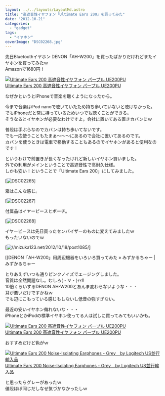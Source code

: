 ```yaml
---
layout: ../../layouts/LayoutMd.astro
title: "高遮音性イヤフォン「Ultimate Ears 200」を買ってみた"
date: "2012-10-21"
categories: 
  - "gadget"
tags: 
  - "イヤホン"
coverImage: "DSC02268.jpg"
---
```


先日Bluetoothイヤホン DENON「AH-W200」を買ったばかりだけれどまたイヤホンを買ってみたｗ  
Amazonで1680円！

[![Ultimate Ears 200 高遮音性イヤフォン パープル UE200PU](/archive/images/312StVmgQRL._SL160_.jpg)  
Ultimate Ears 200 高遮音性イヤフォン パープル UE200PU](https://www.amazon.co.jp/exec/obidos/ASIN/B004XE8NSU/mizuka123-22/ref=nosim)

なぜかというとiPhoneで音楽を聴くようになったから。

今まで音楽はiPod nanoで聴いていたため持ち歩いていないと聴けなかった。  
でもiPhoneだと常に持っているためいつでも聴くことができる。  
そうなるとイヤホンが必要なわけですよ。会社に置いてある置きカバンにｗ

普段は手ぶらなのでカバンは持ち歩いてないです。  
でも一応使うこともたまぁ～～～にあるので会社に置いてあるのです。  
カバンを使うときは電車で移動することもあるのでイヤホンがあると便利なのです！

というわけで前置きが長くなったけれど新しいイヤホン買いました。  
外での利用がメインということで高遮音性で高耐久仕様。  
しかも安い！ということで「Ultimate Ears 200」にしてみました。

[![DSC02265](/archive/images/DSC02265_thumb.jpg "DSC02265")]

箱はこんな感じ。

[![DSC02267](/archive/images/DSC02267_thumb.jpg "DSC02267")]

付属品はイヤーピースとポーチ。

[![DSC02268](/archive/images/DSC02268_thumb.jpg "DSC02268")]

イヤーピースは先日買ったセンバイザーのものに変えてみましたｗ  
もったいないのでｗ

[![//mizuka123.net/2012/10/18/post1085/](http://capture.heartrails.com/200x150/cool/1350813905088?//mizuka123.net/2012/10/18/post1085/ "DENON「AH-W200」用周辺機器をいろいろ買ってみた » みずかるちゃー | みずかるちゃー")]

[]DENON「AH-W200」用周辺機器をいろいろ買ってみた » みずかるちゃー | みずかるちゃー

とりあえずいつも通りピンクノイズでエージングしました。  
音質は全然問題なし。むしろ(・∀・)ｲｲ!!  
10倍くらいするDENON AH-W200とあんま変わらないような・・・  
耳が悪いだけですかねｗ  
でも辺にこもっている感じもしないし低音の強すぎない。

最近の安いイヤホン侮れないな・・・  
iPhoneとかiPodの標準イヤホン使ってる人は試しに買ってみてもいいかも。

[![Ultimate Ears 200 高遮音性イヤフォン パープル UE200PU](/archive/images/312StVmgQRL._SL160_.jpg)  
Ultimate Ears 200 高遮音性イヤフォン パープル UE200PU  
](https://www.amazon.co.jp/exec/obidos/ASIN/B004XE8NSU/mizuka123-22/ref=nosim)

おすすめだけど色がｗ

[![Ultimate Ears 200 Noise-Isolating Earphones - Grey　by Logitech US並行輸入品](/archive/images/21tOqC9j4qL._SL160_.jpg)  
Ultimate Ears 200 Noise-Isolating Earphones - Grey　by Logitech US並行輸入品  
](https://www.amazon.co.jp/exec/obidos/ASIN/B007PW51ZU/mizuka123-22/ref=nosim)

と思ったらグレーがあったｗ  
値段ほぼ同じだしなぜ気づかなかったしｗ
